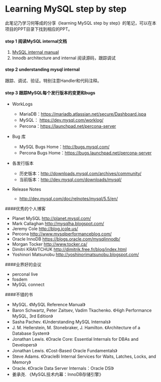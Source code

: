 # Learning MySQL step by step

此笔记乃学习何等成的分享《learning MySQL step by step》的笔记，可以在本项目的PPT目录下找到相应的PPT。

#### step 1 阅读MySQL internal文档

1. [MySQL internal manual](http://dev.mysql.com/doc/internals/en/index.html)
2. Innodb architecture and internal
	阅读源码，跟踪调试

#### step 2 understanding mysql internal

跟踪、调试、验证。特别注意Handler和代码注释。

#### step 3 跟踪MySQL每个发行版本的变更和bugs

* WorkLogs
	* MariaDB：https://mariadb.atlassian.net/secure/Dashboard.jspa
	* MySQL：  https://dev.mysql.com/worklog/
	* Percona：https://launchpad.net/percona-server

* Bug 库
	* MySQL Bugs Home：http://bugs.mysql.com/
	* Percona Bugs Home：https://bugs.launchpad.net/percona-server

* 各发行版本
	* 历史版本：http://downloads.mysql.com/archives/community/
	* 当前版本：http://dev.mysql.com/downloads/mysql/

* Release Notes
	* http://dev.mysql.com/doc/relnotes/mysql/5.5/en/

####优秀的个人博客


* Planet MySQL http://planet.mysql.com/
* Mark Callaghan http://mysqlha.blogspot.com/
* Jeremy Cole http://blog.jcole.us/
* Percona http://www.mysqlperformanceblog.com/
* Oracle InnoDB https://blogs.oracle.com/mysqlinnodb/
* Morgan Tocker http://www.tocker.ca/
* Dimitri KRAVTCHUK http://dimitrik.free.fr/blog/index.html
* Yoshinori Matsunobu http://yoshinorimatsunobu.blogspot.com/

####业界好的会议

* perconal live
* fosdem
* MySQL connect

####不错的书


* MySQL. 《MySQL Reference Manual》
* Baron Schwartz, Peter Zaitsev, Vadim Tkachenko. 《High Performance MySQL, 3rd Edition》
* Sasha Pachev. 《Understanding MySQL Internals》
* J. M. Hellerstein, M. Stonebraker, J. Hamilton. 《Architecture of a Database System》
* Jonathan Lewis. 《Oracle Core: Essential Internals for DBAs and Developers》
* Jonathan Lewis. 《Cost-Based Oracle Fundamentals》
* Steve Adams. 《Oracle8i Internal Services for Waits, Latches, Locks, and Memory》
* Oracle. 《Oracle Data Server Internals：Oracle DSI》
* 姜承尧. 《MySQL技术内幕：InnoDB存储引擎》
